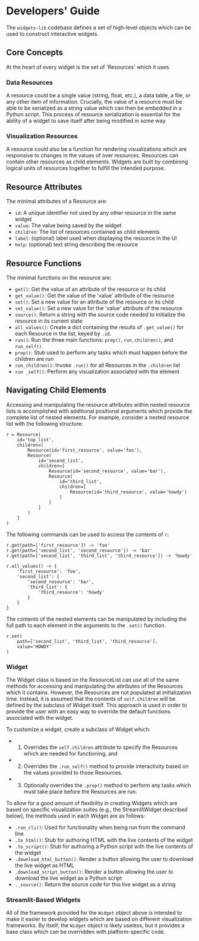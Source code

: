 # Developers' Guide

The `widgets-lib` codebase defines a set of high-level objects which
can be used to construct interactive widgets.

## Core Concepts

At the heart of every widget is the set of 'Resources' which it uses.

### Data Resources

A resource could be a single value (string, float, etc.), a data table,
a file, or any other item of information.
Crucially, the value of a resource must be able to be serialized as
a string value which can then be embedded in a Python script.
This process of resource serialization is essential for the ability
of a widget to save itself after being modified in some way.

### Visualization Resources

A resource could also be a function for rendering visualizations which
are responsive to changes in the values of over resources.
Resources can contain other resources as child elements.
Widgets are built by combining logical units of resources together
to fulfill the intended purpose.

## Resource Attributes

The minimal attributes of a Resource are:

- `id`: A unique identifier not used by any other resource in the same widget
- `value`: The value being saved by the widget
- `children`: The list of resources contained as child elements
- `label`: (optional) label used when displaying the resource in the UI
- `help`: (optional) text string describing the resource

## Resource Functions

The minimal functions on the resource are:

- `get()`: Get the value of an attribute of the resource or its child
- `get_value()`: Get the value of the 'value' attribute of the resource
- `set()`: Set a new value for an attribute of the resource or its child
- `set_value()`: Set a new value for the 'value' attribute of the resource
- `source()`: Return a string with the source code needed to initialize the resource in its current state
- `all_values()`: Create a dict containing the results of `.get_value()` for each Resource in the list, keyed by `.id`.
- `run()`: Run the three main functions: `prep()`, `run_children()`, and `run_self()`
- `prep()`: Stub used to perform any tasks which must happen before the children are run
- `run_children()`: Invoke `.run()` for all Resources in the `.children` list
- `run _self()`: Perform any visualization associated with the element

## Navigating Child Elements

Accessing and manipulating the resource attributes within nested
resource lists is accomplished with additional positional arguments
which provide the complete list of nested elements.
For example, consider a nested resource list with the following structure:

```
r = Resource(
    id='top_list',
    children=[
        Resource(id='first_resource', value='foo'),
        Resource(
            id='second_list',
            children=[
                Resource(id='second_resource', value='bar'),
                Resource(
                    id='third_list',
                    children=[
                        Resource(id='third_resource', value='howdy')
                    ]
                )
            ]
        )
    ]
)
```

The following commands can be used to access the contents of `r`:

```
r.get(path=['first_resource']) -> 'foo'
r.get(path=['second_list', 'second_resource']) -> 'bar'
r.get(path=['second_list', 'third_list', 'third_resource']) -> 'howdy'

r.all_values() -> {
    'first_resource': 'foo',
    'second_list': {
        'second_resource': 'bar',
        'third_list': {
            'third_resource': 'howdy'
        }
    }
}
```

The contents of the nested elements can be manipulated by
including the full path to each element in the arguments to the `.set()` function.

```
r.set(
    path=['second_list', 'third_list', 'third_resource'],
    value='HOWDY'
)
```

### Widget

The Widget class is based on the ResourceList can use all of the same methods
for accessing and manipulating the attributes of the Resources which it contains.
However, the Resources are not populated at initialization time.
Instead, it is assumed that the contents of `self.children` will be defined
by the subclass of Widget itself.
This approach is used in order to provide the user with an easy way to
override the default functions associated with the widget.

To customize a widget, create a subclass of Widget which:
- 1. Overrides the `self.children` attribute to specify the Resources which are needed for functioning, and
- 2. Overrides the `.run_self()` method to provide interactivity based on the values provided to those Resources.
- 3. Optionally overrides the `.prep()` method to perform any tasks which must take place before the Resources are run.

To allow for a good amount of flexibility in creating Widgets which are
based on specific visualization suites (e.g., the StreamlitWidget described below),
the methods used in each Widget are as follows:

- `.run_cli()`: Used for functionality when being run from the command line
- `.to_html()`: Stub for authoring HTML with the live contents of the widget
- `.to_script()`: Stub for authoring a Python script with the live contents of the widget
- `.download_html_button()`: Render a button allowing the user to download the live widget as HTML
- `.download_script_button()`: Render a button allowing the user to download the live widget as a Python script
- `._source()`: Return the source code for this live widget as a string

### Streamlit-Based Widgets

All of the framework provided for the `Widget` object above is intended to make
it easier to develop widgets which are based on different visualization frameworks.
By itself, the `Widget` object is likely useless, but it provides a base class
which can be overridden with platform-specific code.
